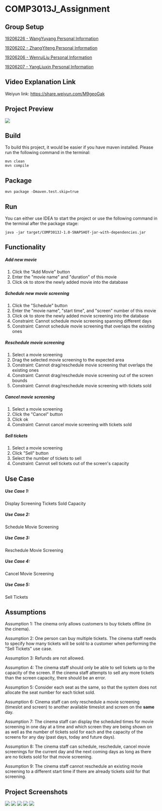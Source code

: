 # COMP3013J_Assignment

## Group Setup

[19206226 - WangYuyang  Personal Information](19206226.md)

[19206202 - ZhangYiteng Personal Information](19206202.md)

[19206206 - WenruiLiu  Personal Information](19206206.md)

[19206207 - YangLiuxin  Personal Information](19206207.md)

## Video Explanation Link
Weiyun link: https://share.weiyun.com/M9geoGak

## Project Preview
![](assets/demo.gif)

## Build

To build this project, it would be easier if you have maven installed. Please run the following command in the terminal:

```shell
mvn clean
mvn compile
```

## Package

```shell
mvn package -Dmaven.test.skip=true
```

## Run

You can either use IDEA to start the project or use the following command in the terminal after the package stage:

```shell
java -jar target/COMP3013J-1.0-SNAPSHOT-jar-with-dependencies.jar
```

## Functionality
##### Add new movie
1. Click the "Add Movie" button
2. Enter the "movie name" and "duration" of this movie
3. Click ok to store the newly added movie into the database

##### Schedule new movie screening
1. Click the "Schedule" button
2. Enter the "movie name", "start time", and "screen" number of this movie
3. Click ok to store the newly added movie screening into the database
1. Constraint: Cannot schedule movie screening spanning different days
2. Constraint: Cannot schedule movie screening that overlaps the existing ones

##### Reschedule movie screening
1. Select a movie screening
2. Drag the selected movie screening to the expected area
3. Constraint: Cannot drag/reschedule movie screening that overlaps the existing ones
4. Constraint: Cannot drag/reschedule movie screening out of the screen bounds
5. Constraint: Cannot drag/reschedule movie screening with tickets sold

##### Cancel movie screening
1. Select a movie screening
2. Click the "Cancel" button
3. Click ok
4. Constraint: Cannot cancel movie screening with tickets sold

##### Sell tickets
1. Select a movie screening
2. Click "Sell" button
3. Select the number of tickets to sell
4. Constraint: Cannot sell tickets out of the screen's capacity

## Use Case

##### Use Case 1:

Display Screening Tickets Sold Capacity

##### Use Case 2:

Schedule Movie Screening

##### Use Case 3:

Reschedule Movie Screening

##### Use Case 4:

Cancel Movie Screening

##### Use Case 5:

Sell Tickets


## Assumptions

Assumption 1:
The cinema only allows customers to buy tickets offline (in the cinema).

Assumption 2:
One person can buy multiple tickets. The cinema staff needs to specify how many
tickets will be sold to a customer when performing the "Sell Tickets" use case.

Assumption 3:
Refunds are not allowed.

Assumption 4:
The cinema staff should only be able to sell tickets up to the capacity of the screen. If the cinema staff attempts to sell any more tickets than the screen capacity, there should be an error.

Assumption 5:
Consider each seat as the same, so that the system does not allocate the seat number for each ticket sold.

Assumption 6:
Cinema staff can only reschedule a movie screening (timeslot and screen) to another
available timeslot and screen on the **same** day.

Assumption 7:
The cinema staff can display the scheduled times for movie screening in one day at a time and which screen they are being shown on as well as the number of tickets sold for each and the capacity of the screens for any day (past days, today and future days).

Assumption 8:
The cinema staff can schedule, reschedule, cancel movie screenings for the current day and the next coming days as long as there are no tickets sold for that movie screening.

Assumption 9:
The cinema staff cannot reschedule an existing movie screening to a different start time if there are already tickets sold for that screening.

## Project Screenshots

![](assets/Screen%20Shot%202021-12-10%20at%2015.04.45.png)
![](assets/Screen%20Shot%202021-12-10%20at%2015.04.58.png)
![](assets/Screen%20Shot%202021-12-10%20at%2015.05.30.png)
![](assets/Screen%20Shot%202021-12-10%20at%2015.05.39.png)
![](assets/Screen%20Shot%202021-12-10%20at%2015.05.44.png)
